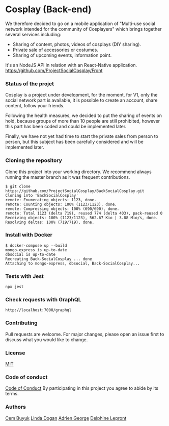 # Cosplay (Back-end)

We therefore decided to go on a mobile application of "Multi-use social network intended for the community of Cosplayers" which brings together several services including:

- Sharing of content, photos, videos of cosplays (DIY sharing).
- Private sale of accessories or costumes.
- Sharing of upcoming events, information point.

It's an NodeJS API in relation with an React-Native application. https://github.com/ProjectSocialCosplay/Front


### Status of the projet

Cosplay is a project under development, for the moment, for V1, only the social network part is available, it is possible to create an account, share content, follow your friends.

Following the health measures, we decided to put the sharing of events on hold, because groups of more than 10 people are still prohibited, however this part has been coded and could be implemented later.

Finally, we have not yet had time to start the private sales from person to person, but this subject has been carefully considered and will be implemented later.


### Cloning the repository

Clone this project into your working directory. We recommend always running the master branch as it was frequent contributions.

    $ git clone https://github.com/ProjectSocialCosplay/BackSocialCosplay.git
    Cloning into 'BackSocialCosplay'
    remote: Enumerating objects: 1123, done.
    remote: Counting objects: 100% (1123/1123), done.
    remote: Compressing objects: 100% (690/690), done.
    remote: Total 1123 (delta 719), reused 774 (delta 403), pack-reused 0
    Receiving objects: 100% (1123/1123), 562.67 Kio | 3.88 Mio/s, done.
    Resolving deltas: 100% (719/719), done.


### Install with Docker

    $ docker-compose up --build
    mongo-express is up-to-date
    dbsocial is up-to-date
    Recreating Back-SocialCosplay ... done
    Attaching to mongo-express, dbsocial, Back-SocialCosplay...


### Tests with Jest

    npx jest


### Check requests with GraphQL

    http://localhost:7000/graphql


### Contributing

Pull requests are welcome. For major changes, please open an issue first to discuss what you would like to change.


### License

[MIT](LICENSE)


### Code of conduct

[Code of Conduct](CODE_OF_CONDUCT.md) By participating in this project you agree to abide by its terms.

### Authors

[Cem Buyuk](https://github.com/BuyukCem)
[Linda Dogan](https://github.com/Cerenda5)
[Adrien George](https://github.com/AdrienGeoorge)
[Delphine Lepront](https://github.com/delphinelepront)